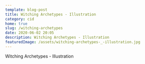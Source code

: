 ```yaml
---
template: blog-post
title: Witching Archetypes - Illustration
category: cid
home: true
slug: /witching-archetypes
date: 2020-06-02 20:05
description: Witching Archetypes - Illustration
featuredImage: /assets/witching-archetypes-_-illustration.jpg
---
```

Witching Archetypes - Illustration